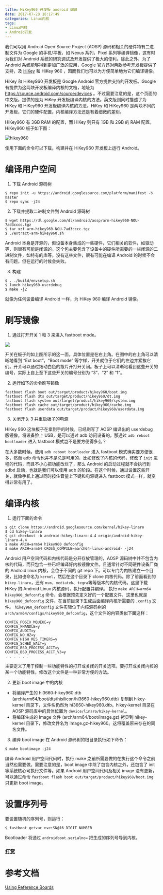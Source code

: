 ```yaml
---
title: HiKey960 开发板 android 编译
date: 2017-07-20 18:17:49
categories: Linux内核
tags:
- Linux内核
- Android开发
---
```


我们可以用 Android Open Source Project (AOSP) 源码和相关的硬件特有二进制文件为 Google 的手机/平板，如 Nexus 系列，Pixel 系列等编译镜像，这有时为我们对 Android 系统的研究调试及开发提供了极大的便利。除此之外，为了 Android 系统能够得到更加广泛的应用，Google 官方还对两款参考开发板提供了支持，及 [HiKey](https://android.googlesource.com/device/linaro/hikey/) 和 HiKey 960 ，因而我们也可以为方便简单地为它们编译镜像。
<!--more-->
HiKey 和 HiKey960 开发板是 Google Android 官方提供支持的开发板。Google 有提供为这两块开发板编译内核的文档，地址为 https://source.android.com/source/devices 。不过需要注意的是，这个页面的中文版，提供的是为 HiKey 开发板编译内核的方法，英文版则同时描述了为 HiKey 和 HiKey960 开发板编译内核的方法。HiKey 和 HiKey960 是两块不同的开发板，它们的硬件配置，内核编译方法还是有着细微的差别。

HiKey960 有 3GB RAM 的配置，而 HiKey 则只有 1GB 和 2GB 的 RAM 配置。HiKey960 板子如下图：

![hikey960](https://www.wolfcstech.com/images/1315506-a966b244e1c000c6.png)

使用下面的命令可以下载，构建并在 HiKey960 开发板上运行 Android。

# 编译用户空间

1. 下载 Android 源码树

``` 
$ repo init -u https://android.googlesource.com/platform/manifest -b master
$ repo sync -j24
``` 

2. 下载并提取二进制文件到 Android 源码树

```
$ wget https://dl.google.com/dl/android/aosp/arm-hikey960-NOU-7ad3cccc.tgz
$ tar xzf arm-hikey960-NOU-7ad3cccc.tgz
$ ./extract-arm-hikey960.sh
```

Android 本身是开源的，但设备本身集成的一些硬件，它们相关的软件，如驱动等，则很有可能是闭源的。这个包主要包含了设备中的硬件所需要的一些闭源的二进制文件，如特有的库等。没有这些文件，很有可能在编译 Android 的时候不会有问题，但在运行的时候会失败。

3. 构建

```
$ . ./build/envsetup.sh
$ lunch hikey960-userdebug
$ make -j2
```

就像为任何设备编译 Android 一样，为 HiKey 960 编译 Android 镜像。

# 刷写镜像
1. 通过打开开关 1 和 3 来进入 fastboot mode。

![](https://www.wolfcstech.com/images/1315506-c2747c1381edf7b0.jpg)

开关在板子的如上图所示的这一面，具体位置是在右上角。在图中的右上角可以清晰地看到 “Ext boot”，“Boot mode” 等字样，开关就位于它们的左边并紧挨它们。开关可以通过拨动白色的拨片开打开关闭。板子上可以清晰地看到这些开关的编号，实际上自上至下这些开关的编号分别为 “3”、“2” 和 “1”。

2. 运行如下的命令刷写镜像

```
fastboot flash boot out/target/product/hikey960/boot.img
fastboot flash dts out/target/product/hikey960/dt.img
fastboot flash system out/target/product/hikey960/system.img
fastboot flash cache out/target/product/hikey960/cache.img
fastboot flash userdata out/target/product/hikey960/userdata.img
```

3. 关闭开关 3 并重启板子的电源

HiKey 960 这块板子在拿到手的时候，已经刷写了 AOSP 编译出的 userdebug 版镜像。将设备脸上 USB，是可以通过 adb 访问设备的。那通过 `adb reboot bootloader` 进入 fastboot 模式岂不是要方便得多么？

在大多数时候，使用 `adb reboot bootloader` 进入 fastboot 模式确实要方便很多，然而 adb 命令也并不是总是可用的，比如修改了内核的代码，修改了 `init` 进程的代码，而且不小心把功能改烂了，那么 Android 的启动过程就不会执行到 adbd 启动，也就是我们可以使用 adb 的阶段。在这个时候，通过设置这些开关，就像手机上通过同时按住音量上下键和电源键进入 fastboot 模式一样，就变得非常有用了。

# 编译内核

1. 运行下面的命令

```
$ git clone https://android.googlesource.com/kernel/hikey-linaro
$ cd hikey-linaro
$ git checkout -b android-hikey-linaro-4.4 origin/android-hikey-linaro-4.4
$ make ARCH=arm64 hikey960_defconfig
$ make ARCH=arm64 CROSS_COMPILE=aarch64-linux-android- -j24
```

Android 用户空间代码和内核代码是分开存放管理的，AOSP 源码树中并不包含内核的代码，而只包含一些已经编译好内核镜像文件。且通常针对不同硬件设备厂商的 Android linux 内核，会位于不同的 git repo 下。可以专门为内核建立一个目录，比如也命名为 `kernel`，然后在这个目录下 clone 内核代码。除了前面看到的 `hikey-linaro`，还有 `msm`、`mediatek`、`tegra`等等版本的内核代码。这里下载 HiKey 的 Android Linux 内核源码，执行配置并编译。
执行 `make ARCH=arm64 hikey960_defconfig` 命令，会根据预先定义好的一个配置文件，这里也就是 `hikey960_defconfig` 文件，在当前目录下生成后面编译内核所需要的 `.config` 文件。  `hikey960_defconfig` 文件实际位于内核源码树的 `arch/arm64/configs/hikey960_defconfig`，这个文件的内容类似下面这样：

```
CONFIG_POSIX_MQUEUE=y
CONFIG_FHANDLE=y
CONFIG_AUDIT=y
CONFIG_NO_HZ=y
CONFIG_HIGH_RES_TIMERS=y
CONFIG_SCHED_WALT=y
CONFIG_BSD_PROCESS_ACCT=y
CONFIG_BSD_PROCESS_ACCT_V3=y
. . . . . . 
```

主要定义了用于控制一些功能特性的打开或关闭的开关选项。要打开或关闭内核的某一个功能特性，修改这个文件是一种非常方便的方法。

2. 更新 boot image 中的内核

 * 将编译产生的 hi3660-hikey960.dtb (arch/arm64/boot/dts/hisilicon/hi3660-hikey960.dtb) 复制到  hikey-kernel 目录下，文件名仍然为 hi3660-hikey960.dtb。hikey-kernel 目录在 AOSP 源码库中的具体位置为 `device/linaro/hikey-kernel`。
 * 将编译生成的 Image 文件 (arch/arm64/boot/Image.gz) 拷贝到 hikey-kernel 目录下，修改文件名为 Image.gz-hikey960。这将覆盖原来存在的同名文件。

3. 编译 boot image
在 Android 源码树的根目录执行如下命令：

```
$ make bootimage -j24
```

编译 Android 用户空间代码时，执行 make 之前所需要做的在执行这个命令之前当然也需要做。需要注意的是，boot image 中除了包含内核之外，还包含了 init 等系统核心可执行文件等。如果 Android 用户空间代码及相关 image 没有更新，可以通过命令 `fastboot flash boot out/target/product/hikey960/boot.img` 只更新 boot image。

# 设置序列号
要设置随机的序列号，则运行：

```
$ fastboot getvar nve:SN@16_DIGIT_NUMBER
```

Bootloader 将通过 `androidboot.serialno=` 把生成的序列号导到内核。

### [打赏](https://www.wolfcstech.com/about/donate.html)

# 参考文档

[Using Reference Boards](https://source.android.com/source/devices)
